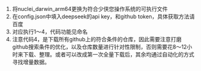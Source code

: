 1. 将nuclei_darwin_arm64更换为符合少侠您操作系统的可执行文件
2. 在config.json中填入deepseek的api key，和github token，具体获取方法请百度
3. 对应执行1～4，代码功能见命名
4. 注意代码4，是下载所有github上的符合条件的仓库，因此需要注意打磨github搜索条件的优化，以及仓库数量进行针对性限制，否则需要花8～12小时来下载、整理。或者可以改成第一次全量下载后，其余均通过自动化的方式寻找增量数据。
